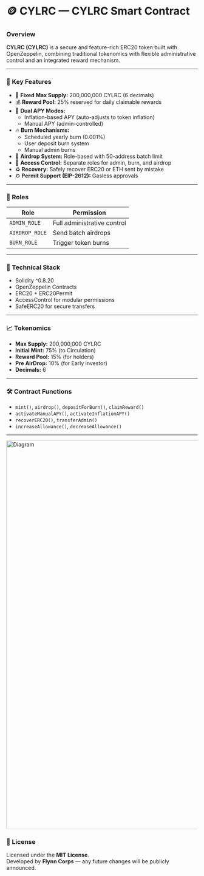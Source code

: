 # 🪙 CYLRC — CYLRC Smart Contract

### Overview
**CYLRC (CYLRC)** is a secure and feature-rich ERC20 token built with OpenZeppelin, combining traditional tokenomics with flexible administrative control and an integrated reward mechanism.

---

### 🚀 Key Features
- 🏦 **Fixed Max Supply:** 200,000,000 CYLRC (6 decimals)
- 💰 **Reward Pool:** 25% reserved for daily claimable rewards
- 🔁 **Dual APY Modes:**
  - Inflation-based APY (auto-adjusts to token inflation)
  - Manual APY (admin-controlled)
- 🔥 **Burn Mechanisms:**
  - Scheduled yearly burn (0.001%)
  - User deposit burn system
  - Manual admin burns
- 🎁 **Airdrop System:** Role-based with 50-address batch limit
- 🔐 **Access Control:** Separate roles for admin, burn, and airdrop
- ♻️ **Recovery:** Safely recover ERC20 or ETH sent by mistake
- ⚙️ **Permit Support (EIP-2612):** Gasless approvals

---

### 🧩 Roles
| Role | Permission |
|------|-------------|
| `ADMIN_ROLE` | Full administrative control |
| `AIRDROP_ROLE` | Send batch airdrops |
| `BURN_ROLE` | Trigger token burns |

---

### 🧱 Technical Stack
- Solidity ^0.8.20  
- OpenZeppelin Contracts  
- ERC20 + ERC20Permit  
- AccessControl for modular permissions  
- SafeERC20 for secure transfers  

---

### 📈 Tokenomics
- **Max Supply:** 200,000,000 CYLRC  
- **Initial Mint:** 75% (to Circulation)  
- **Reward Pool:** 15% (for holders)
- **Pre AirDrop:** 10% (for Early investor)
- **Decimals:** 6  

---

### 🛠️ Contract Functions
- `mint()`, `airdrop()`, `depositForBurn()`, `claimReward()`
- `activateManualAPY()`, `activateInflationAPY()`
- `recoverERC20()`, `transferAdmin()`
- `increaseAllowance()`, `decreaseAllowance()`

---

<img width="1536" height="1024" alt="Diagram" src="https://github.com/user-attachments/assets/89d27eb5-87e6-498b-ab59-99590afbfad2" />





### 🧾 License
Licensed under the **MIT License**.  
Developed by **Flynn Corps** — any future changes will be publicly announced.
